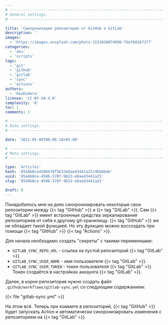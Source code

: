 ```yaml
---
# -------------------------------------------------------------------------------------------------------------------- #
# General settings.
# -------------------------------------------------------------------------------------------------------------------- #

title: 'Синхронизация репозитория от GitHub к GitLab'
description: ''
images:
  - 'https://images.unsplash.com/photo-1531030874896-fdef6826f2f7'
categories:
  - 'dev'
  - 'scripts'
tags:
  - 'git'
  - 'github'
  - 'gitlab'
  - 'sync'
  - 'actions'
authors:
  - 'KaiKimera'
license: 'CC-BY-SA-4.0'
complexity: '0'
toc: 1
comments: 1

# -------------------------------------------------------------------------------------------------------------------- #
# Date settings.
# -------------------------------------------------------------------------------------------------------------------- #

date: '2021-05-09T00:06:18+03:00'

# -------------------------------------------------------------------------------------------------------------------- #
# Meta settings.
# -------------------------------------------------------------------------------------------------------------------- #

type: 'articles'
hash: '8544b8ce4586478f5633e8ae43441a25c9bb8bde'
uuid: '8544b8ce-4586-578f-9633-e8ae43441a25'
slug: '8544b8ce-4586-578f-9633-e8ae43441a25'

draft: 0
---
```


Понадобилось мне на днях синхронизировать некоторые свои репозитории между {{< tag "GitHub" >}} и {{< tag "GitLab" >}}. Сам {{< tag "GitLab" >}} имеет встроенные средства зеркалирования репозиториев от себя к другому git-хранилищу. {{< tag "GitHub" >}} же не обладает такой функцией. Но эту функцию можно воссоздать при помощи {{< tag "GitHub" >}} {{< tag "Actions" >}}.

<!--more-->

Для начала необходимо создать "секреты" с такими переменными:

- `GITLAB_SYNC_REPO_URL` - ссылка на пустой репозиторий {{< tag "GitLab" >}}.
- `GITLAB_SYNC_USER_NAME` - имя пользователя {{< tag "GitLab" >}}.
- `GITLAB_SYNC_USER_TOKEN` - токен пользователя {{< tag "GitLab" >}}. Токен создаётся в настройках аккаунта {{< tag "GitLab" >}}.

Далее, в корне репозитория нужно создать файл `.github/workflows/gitlab-sync.yml` со следующим содержанием:

{{< file "gitlab-sync.yml" >}}

На этом всё. Теперь при коммите в репозиторий, {{< tag "GitHub" >}} будет запускать Action и автоматически синхронизировать изменения с репозиторием на {{< tag "GitLab" >}}.
